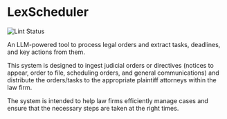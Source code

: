 # LexScheduler

![Lint Status](https://github.com/emilioMaddalena/proceeding-dispatcher/actions/workflows/run_linter.yml/badge.svg?branch=main)

An LLM-powered tool to process legal orders and extract tasks, deadlines, and key actions from them.

This system is designed to ingest judicial orders or directives (notices to appear, order to file, scheduling orders, and general communications) and distribute the orders/tasks to the appropriate plaintiff attorneys within the law firm.

The system is intended to help law firms efficiently manage cases and ensure that the necessary steps are taken at the right times.